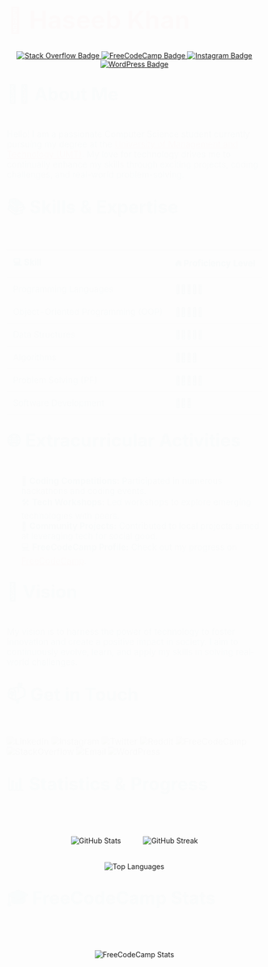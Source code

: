 <h1 align="left" style="font-size: 3.5em; color: #FF6F61; animation: fadeIn 2s;">🌟 Haseeb Khan</h1>

<p align="center">
    <a href="https://stackoverflow.com/users/23202579/haseeb-khan?tab=profile" target="_blank">
        <img src="https://img.shields.io/badge/Stack_Overflow-FFA500?style=for-the-badge&logo=stackoverflow" alt="Stack Overflow Badge">
    </a>
    <a href="https://www.freecodecamp.org/Haseeb__Khan" target="_blank">
        <img src="https://img.shields.io/badge/FreeCodeCamp-00BFFF?style=for-the-badge&logo=freecodecamp" alt="FreeCodeCamp Badge">
    </a>
    <a href="https://www.instagram.com/haseebe_khan" target="_blank">
        <img src="https://img.shields.io/badge/Instagram-D32F2F?style=for-the-badge&logo=instagram" alt="Instagram Badge">
    </a>
    <a href="https://wordpress.com/home/haseebullahkhan6.wordpress.com" target="_blank">
        <img src="https://img.shields.io/badge/WordPress-21759B?style=for-the-badge&logo=wordpress" alt="WordPress Badge">
    </a>
</p>


<h2 style="font-size: 2.5em; color: #008080; animation: slideIn 2s;">👨‍🎓 About Me</h2>
<p style="font-size: 1.2em; animation: fadeIn 2s; color: #008080;">
    Hello! I am a passionate Computer Science student currently pursuing my degree at the 
    <a href="https://www.umt.edu.pk" style="color: #FF6F61; text-decoration: underline;">University of Management and Technology (UMT)</a>. 
    My love for technology drives me to continually enhance my skills through exciting projects, coding challenges, and real-world problem-solving.
</p>

<h2 style="font-size: 2.5em; color: #008080; animation: slideIn 2s;">📚 Skills & Expertise</h2>
<table align="center" style="width: 100%; border-collapse: collapse; font-size: 1.2em; animation: fadeIn 2s;">
    <thead>
        <tr style="background-color: #FFFFFF;">
            <th style="padding: 12px; text-align: left; border-bottom: 2px solid #ddd; color: #008080;">💻 Skill</th>
            <th style="padding: 12px; text-align: left; border-bottom: 2px solid #ddd; color: #008080;">🔥 Proficiency Level</th>
        </tr>
    </thead>
     <tbody>
        <tr>
            <td style="padding: 12px; border-bottom: 1px solid #ddd; color: #008080;">Programming Languages</td>
            <td style="padding: 12px; border-bottom: 1px solid #ddd; color: #008080;">🌟🌟🌟🌟🌟</td>
        </tr>
        <tr>
            <td style="padding: 12px; border-bottom: 1px solid #ddd; color: #008080;">Object-Oriented Programming (OOP)</td>
            <td style="padding: 12px; border-bottom: 1px solid #ddd; color: #008080;">🌟🌟🌟🌟🌟</td>
        </tr>
        <tr>
            <td style="padding: 12px; border-bottom: 1px solid #ddd; color: #008080;">Data Structures</td>
            <td style="padding: 12px; border-bottom: 1px solid #ddd; color: #008080;">🌟🌟🌟🌟🌟</td>
        </tr>
        <tr>
            <td style="padding: 12px; border-bottom: 1px solid #ddd; color: #008080;">Algorithms</td>
            <td style="padding: 12px; border-bottom: 1px solid #ddd; color: #008080;">🌟🌟🌟🌟</td>
        </tr>
        <tr>
            <td style="padding: 12px; border-bottom: 1px solid #ddd; color: #008080;">Problem Solving (PF)</td>
            <td style="padding: 12px; border-bottom: 1px solid #ddd; color: #008080;">🌟🌟🌟🌟🌟</td>
        </tr>
        <tr>
            <td style="padding: 12px; border-bottom: 1px solid #ddd; color: #008080;">Software Development</td>
            <td style="padding: 12px; border-bottom: 1px solid #ddd; color: #008080;">🌟🌟🌟</td>
        </tr>
    </tbody>
</table>

<h2 style="font-size: 2.5em; color: #008080; animation: slideIn 2s;">🌐 Extracurricular Activities</h2>
<ul style="font-size: 1.2em; animation: fadeIn 2s; list-style-type: none; color: #008080;">
    <li>🎯 <strong>Coding Competitions:</strong> Participated in numerous hackathons and coding events.</li>
    <li>🛠️ <strong>Tech Workshops:</strong> Led workshops to explore emerging technologies with peers.</li>
    <li>🤝 <strong>Community Projects:</strong> Contributed to local projects aimed at leveraging tech for social good.</li>
    <li>💻 <strong>FreeCodeCamp Profile:</strong> Check out my progress on <a href="https://www.freecodecamp.org/Haseeb__Khan" style="color: #FF6F61; text-decoration: underline;">FreeCodeCamp</a>.</li>
</ul>

<h2 style="font-size: 2.5em; color: #008080; animation: slideIn 2s;">🚀 Vision</h2>
<p style="font-size: 1.2em; animation: fadeIn 2s; color: #008080;">
    My vision is to harness the power of technology to foster innovation and create a positive impact in society. I aim to continuously evolve, learn, and apply my skills in solving real-world challenges.
</p>

<h2 style="font-size: 2.5em; color: #008080; animation: slideIn 2s;">📫 Get in Touch</h2>
<p style="font-size: 1.2em; animation: fadeIn 2s; color: #008080;">
    <a href="https://www.linkedin.com/in/haseebkhan" style="text-decoration: none;">
        <img src="https://img.shields.io/badge/LinkedIn-FF6F61?style=for-the-badge&logo=linkedin&logoColor=white" alt="LinkedIn">
    </a>
    <a href="https://www.instagram.com/haseebkhan" style="text-decoration: none;">
        <img src="https://img.shields.io/badge/Instagram-FF6F61?style=for-the-badge&logo=instagram&logoColor=white" alt="Instagram">
    </a>
    <a href="https://twitter.com/haseebkhan" style="text-decoration: none;">
        <img src="https://img.shields.io/badge/Twitter-FF6F61?style=for-the-badge&logo=twitter&logoColor=white" alt="Twitter">
    </a>
    <a href="https://www.reddit.com/user/haseebkhan" style="text-decoration: none;">
        <img src="https://img.shields.io/badge/Reddit-FF6F61?style=for-the-badge&logo=reddit&logoColor=white" alt="Reddit">
    </a>
    <a href="https://www.freecodecamp.org/Haseeb__Khan" style="text-decoration: none;">
        <img src="https://img.shields.io/badge/FreeCodeCamp-FF6F61?style=for-the-badge&logo=freecodecamp&logoColor=white" alt="FreeCodeCamp">
    </a>
    <a href="https://stackoverflow.com/users/your-id/haseebkhan" style="text-decoration: none;">
        <img src="https://img.shields.io/badge/StackOverflow-FF6F61?style=for-the-badge&logo=stackoverflow&logoColor=white" alt="StackOverflow">
    </a>
    <a href="mailto:haseeb@example.com" style="text-decoration: none;">
        <img src="https://img.shields.io/badge/Gmail-FF6F61?style=for-the-badge&logo=gmail&logoColor=white" alt="Email">
    </a>
    <a href="https://haseebkhan.wordpress.com" style="text-decoration: none;">
        <img src="https://img.shields.io/badge/WordPress-FF6F61?style=for-the-badge&logo=wordpress&logoColor=white" alt="WordPress">
    </a>
</p>

<h2 style="font-size: 2.5em; color: #008080; animation: slideIn 2s;">📊 Statistics & Progress</h2>
<p align="center">
    <img src="https://github-readme-stats.vercel.app/api?username=Haseeb90302348&show_icons=true&theme=radical" alt="GitHub Stats" style="margin: 20px;"/>
    <img src="https://github-readme-streak-stats.herokuapp.com/?user=Haseeb90302348&theme=radical" alt="GitHub Streak" style="margin: 20px;"/>
</p>
<p align="center">
    <img src="https://github-readme-stats.vercel.app/api/top-langs/?username=Haseeb90302348&layout=compact&theme=radical" alt="Top Languages"/>
</p>

<h2 style="font-size: 2.5em; color: #008080; animation: slideIn 2s;">🎓 FreeCodeCamp Stats</h2>
<p align="center">
    <img src="https://api.freecodecamp.org/user/Haseeb__Khan" alt="FreeCodeCamp Stats" style="margin: 20px;"/>
</p>

<style>
    @keyframes fadeIn {
        from { opacity: 0; }
        to { opacity: 1; }
    }
    @keyframes slideIn {
        from { transform: translateY(-20px); opacity: 0; }
        to { transform: translateY(0); opacity: 1; }
    }
</style>
